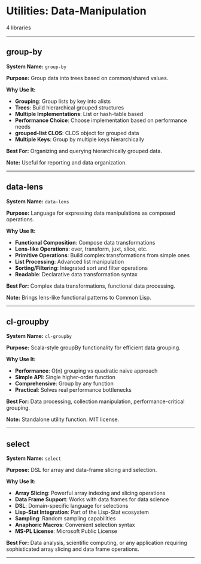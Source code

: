 # Utilities: Data-Manipulation

4 libraries

---

## group-by

**System Name:** `group-by`

**Purpose:** Group data into trees based on common/shared values.

**Why Use It:**
- **Grouping**: Group lists by key into alists
- **Trees**: Build hierarchical grouped structures
- **Multiple Implementations**: List or hash-table based
- **Performance Choice**: Choose implementation based on performance needs
- **grouped-list CLOS**: CLOS object for grouped data
- **Multiple Keys**: Group by multiple keys hierarchically

**Best For:** Organizing and querying hierarchically grouped data.

**Note:** Useful for reporting and data organization.

---


## data-lens

**System Name:** `data-lens`

**Purpose:** Language for expressing data manipulations as composed operations.

**Why Use It:**
- **Functional Composition**: Compose data transformations
- **Lens-like Operations**: over, transform, juxt, slice, etc.
- **Primitive Operations**: Build complex transformations from simple ones
- **List Processing**: Advanced list manipulation
- **Sorting/Filtering**: Integrated sort and filter operations
- **Readable**: Declarative data transformation syntax

**Best For:** Complex data transformations, functional data processing.

**Note:** Brings lens-like functional patterns to Common Lisp.

---


## cl-groupby

**System Name:** `cl-groupby`

**Purpose:** Scala-style groupBy functionality for efficient data grouping.

**Why Use It:**
- **Performance**: O(n) grouping vs quadratic naive approach
- **Simple API**: Single higher-order function
- **Comprehensive**: Group by any function
- **Practical**: Solves real performance bottlenecks

**Best For:** Data processing, collection manipulation, performance-critical grouping.

**Note:** Standalone utility function. MIT license.

---


## select

**System Name:** `select`

**Purpose:** DSL for array and data-frame slicing and selection.

**Why Use It:**
- **Array Slicing**: Powerful array indexing and slicing operations
- **Data Frame Support**: Works with data frames for data science
- **DSL**: Domain-specific language for selections
- **Lisp-Stat Integration**: Part of the Lisp-Stat ecosystem
- **Sampling**: Random sampling capabilities
- **Anaphoric Macros**: Convenient selection syntax
- **MS-PL License**: Microsoft Public License

**Best For:** Data analysis, scientific computing, or any application requiring sophisticated array slicing and data frame operations.

---


